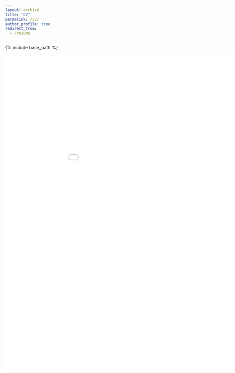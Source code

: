 ```yaml
---
layout: archive
title: "CV"
permalink: /cv/
author_profile: true
redirect_from:
  - /resume
---
```


{% include base_path %}

<html lang="en" >
<head>
  <meta http-equiv="content-type" content="text/html; charset=utf-8">
  <title>kekayan's Resume</title>
</head>
  <body>
    <iframe src="{{ site.baseurl }}/files/Curriculum_Vitae.pdf" style="width:1000px; height:1000px;" frameborder="0"></iframe>
  </body>
</html>


